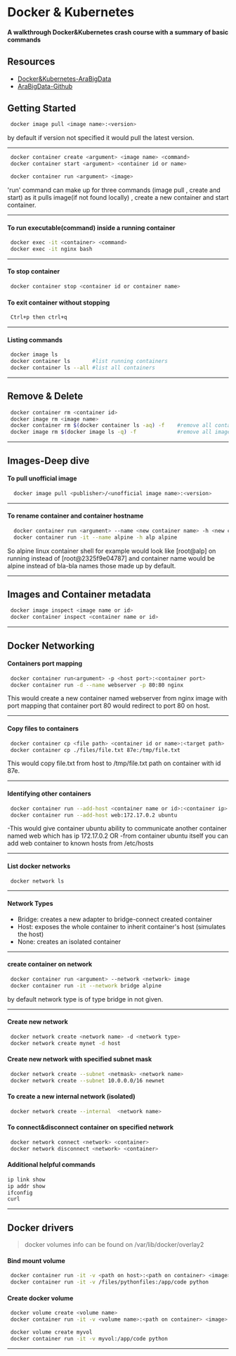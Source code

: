 
# Docker & Kubernetes

#### A walkthrough Docker&Kubernetes crash course with a summary of basic commands 


## Resources

 - [Docker&Kubernetes-AraBigData](https://youtu.be/PrusdhS2lmo?si=OaSjOlv7VH2nZwV9)
 - [AraBigData-Github](https://github.com/ahmedsami76/AraBigData)


## Getting Started

```bash
 docker image pull <image name>:<version>
```
 by default if version not specified it would pull the latest version.

---

```bash
 docker container create <argument> <image name> <command>
 docker container start <argument> <container id or name>
```

```bash
 docker container run <argument> <image>
```
 'run' command can make up for three commands (image pull , create and start)
  as it pulls image(if not found locally) , create a new container and start container.

---

 #### To run executable(command) inside a running container 
```bash
 docker exec -it <container> <command>
 docker exec -it nginx bash
```
---
 #### To stop container
```bash
 docker container stop <container id or container name>
```

 #### To exit container without stopping
```bash
 Ctrl+p then ctrl+q  
```
---

#### Listing commands
```bash
 docker image ls 
 docker container ls       #list running containers
 docker container ls --all #list all containers
```
---
## Remove & Delete
```bash
 docker container rm <container id>
 docker image rm <image name>
 docker container rm $(docker container ls -aq) -f    #remove all containers
 docker image rm $(docker image ls -q) -f             #remove all images
```
---
## Images-Deep dive

 #### To pull unofficial image
```bash
  docker image pull <publisher>/<unofficial image name>:<version>
```
---
 #### To rename container and container hostname 
```bash
  docker container run <argument> --name <new container name> -h <new container hostname> <image:version>
  docker container run -it --name alpine -h alp alpine 
```
So alpine linux container shell for example would look like [root@alp] on running instead of [root@2325f9e04787] and container name would be alpine instead of bla-bla names those made up by default.

---
## Images and Container metadata
```bash
 docker image inspect <image name or id>
 docker container inspect <container name or id>
```
---
## Docker Networking

#### Containers port mapping
```bash
 docker container run<argument> -p <host port>:<container port>
 docker container run -d --name webserver -p 80:80 nginx 
```
 This would create a new container named webserver from nginx image with port mapping that container port 80 would redirect to port 80 on host.

---
#### Copy files to containers

```bash
 docker container cp <file path> <container id or name>:<target path>
 docker container cp ./files/file.txt 87e:/tmp/file.txt
```
 This would copy file.txt from host to /tmp/file.txt path on container with id 87e.

---
#### Identifying other containers
```bash
 docker container run --add-host <container name or id>:<container ip> <image>
 docker container run --add-host web:172.17.0.2 ubuntu
```
 -This would give container ubuntu ability to communicate another container named web which has ip 172.17.0.2
 OR
 -from container ubuntu itself you can add web container to known hosts from /etc/hosts

---
 #### List docker networks
 ```bash
  docker network ls
 ```
---
#### Network Types
 
- Bridge:  creates a new adapter to bridge-connect created container
- Host: exposes the whole container to inherit container's host (simulates the host)
- None: creates an isolated container

---
#### create container on network
```bash
 docker container run <argument> --network <network> image
 docker container run -it --network bridge alpine
```
 by default network type is of type bridge in not given.

---
#### Create new network
```bash
 docker network create <network name> -d <network type>
 docker network create mynet -d host
```
#### Create new network with specified subnet mask
```bash
 docker network create --subnet <netmask> <network name>
 docker network create --subnet 10.0.0.0/16 newnet
```

#### To create a new internal network (isolated)
```bash
 docker network create --internal  <network name>
```
####  To connect&disconnect container on specified network 
```bash
 docker network connect <network> <container>
 docker network disconnect <network> <container>
```
#### Additional helpful commands
```bash
ip link show
ip addr show
ifconfig
curl
```
----

## Docker drivers

> docker volumes info can be found on /var/lib/docker/overlay2

#### Bind mount volume

```bash
 docker container run -it -v <path on host>:<path on container> <image>
 docker container run -it -v /files/pythonfiles:/app/code python
```
#### Create docker volume
```bash
 docker volume create <volume name>
 docker container run -it -v <volume name>:<path on container> <image>
```
```bash
 docker volume create myvol
 docker container run -it -v myvol:/app/code python 
```
----









